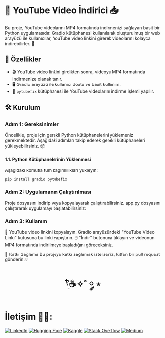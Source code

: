 # 🎥 YouTube Video İndirici 📥

Bu proje, YouTube videolarını MP4 formatında indirmenizi sağlayan basit bir Python uygulamasıdır. Gradio kütüphanesi kullanılarak oluşturulmuş bir web arayüzü ile kullanıcılar, YouTube video linkini girerek videolarını kolayca indirebilirler. 🚀

## 🌟 Özellikler

- 🎬 YouTube video linkini girdikten sonra, videoyu MP4 formatında indirmenize olanak tanır.
- 🖥️ Gradio arayüzü ile kullanıcı dostu ve basit kullanım.
- 🔧 `pytubefix` kütüphanesi ile YouTube videolarını indirme işlemi yapılır.

## 🛠️ Kurulum

### Adım 1: Gereksinimler

Öncelikle, proje için gerekli Python kütüphanelerini yüklemeniz gerekmektedir. Aşağıdaki adımları takip ederek gerekli kütüphaneleri yükleyebilirsiniz. 📦

#### 1.1. **Python Kütüphanelerinin Yüklenmesi**

Aşağıdaki komutla tüm bağımlılıkları yükleyin:

```bash
pip install gradio pytubefix
```
### Adım 2: Uygulamanın Çalıştırılması
Proje dosyasını indirip veya kopyalayarak çalıştırabilirsiniz. app.py dosyasını çalıştırarak uygulamayı başlatabilirsiniz:

### Adım 3: Kullanım
🎥 YouTube video linkini kopyalayın.
Gradio arayüzündeki "YouTube Video Linki" kutusuna bu linki yapıştırın.
🖱️ "İndir" butonuna tıklayın ve videonun MP4 formatında indirilmeye başladığını göreceksiniz.

🤝 Katkı Sağlama
Bu projeye katkı sağlamak isterseniz, lütfen bir pull request gönderin.💡

<h1 align="center"> 𓍢ִ໋☕️✧˚ ༘ ⋆ </h1>

<h1> İletişim 🧑‍💻: </h1>

[![LinkedIn](https://img.shields.io/badge/LinkedIn-0A66C2?style=for-the-badge&logo=linkedin&logoColor=white)](https://www.linkedin.com/in/elfgk/)
[![Hugging Face](https://img.shields.io/badge/HuggingFace-9C30FF?style=for-the-badge&logo=huggingface&logoColor=white)](https://huggingface.co/elfgk)
[![Kaggle](https://img.shields.io/badge/Kaggle-20BEFF?style=for-the-badge&logo=kaggle&logoColor=white)](https://www.kaggle.com/elfgkk)
[![Stack Overflow](https://img.shields.io/badge/StackOverflow-FE7A16?style=for-the-badge&logo=stackoverflow&logoColor=white)](https://stackoverflow.com/users/27559679/elfgk)
[![Medium](https://img.shields.io/badge/Medium-000000?style=for-the-badge&logo=medium&logoColor=white)](https://elfgk.medium.com/)
